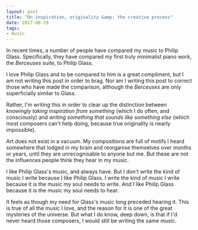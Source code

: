 ```yaml
---
layout: post
title: "On inspiration, originality &amp; the creative process"
date: 2017-08-29
tags:
- music
---
```


In recent times, a number of people have compared my music to Philip Glass. Specifically, they have compared my first truly minimalist piano work, the _Berceuses_ suite, to Philip Glass.

I love Philip Glass and to be compared to him is a great compliment, but I am not writing this post in order to brag. Nor am I writing this post to correct those who have made the comparison, although the _Berceuses_ are only superficially similar to Glass.

Rather, I'm writing this in order to <!--break--> clear up the distinction between *knowingly taking inspiration from something* (which I do often, and consciously) and *writing something that sounds like something else* (which most composers can't help doing, because true originality is nearly impossible).

Art does not exist in a vacuum. My compositions are full of motifs I heard somewhere that lodged in my brain and reorganise themselves over months or years, until they are unrecognisable to anyone but me. But these are not the influences people think they hear in my music.

I like Philip Glass's music, and always have. But I don't write the kind of music I write because I like Philip Glass. I write the kind of music I write because it is the music my soul needs to write. And I like Philip Glass because it is the music my soul needs to hear.

It feels as though my need for Glass's music long preceded hearing it. This is true of all the music I love, and the reason for it is one of the great mysteries of the universe. But what I do know, deep down, is that if I'd never heard those composers, I would still be writing the same music.
